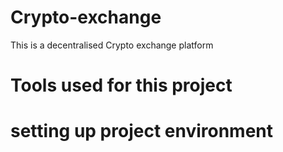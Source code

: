 # Crypto-exchange
This is a decentralised Crypto exchange platform
# Tools used for this project


# setting up project environment


# 